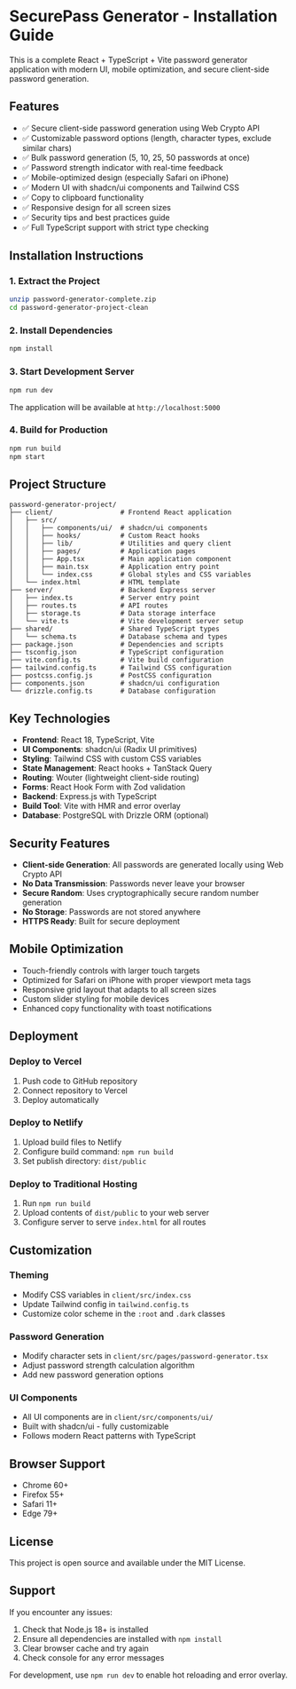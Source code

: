 # SecurePass Generator - Installation Guide

This is a complete React + TypeScript + Vite password generator application with modern UI, mobile optimization, and secure client-side password generation.

## Features

- ✅ Secure client-side password generation using Web Crypto API
- ✅ Customizable password options (length, character types, exclude similar chars)
- ✅ Bulk password generation (5, 10, 25, 50 passwords at once)
- ✅ Password strength indicator with real-time feedback
- ✅ Mobile-optimized design (especially Safari on iPhone)
- ✅ Modern UI with shadcn/ui components and Tailwind CSS
- ✅ Copy to clipboard functionality
- ✅ Responsive design for all screen sizes
- ✅ Security tips and best practices guide
- ✅ Full TypeScript support with strict type checking

## Installation Instructions

### 1. Extract the Project
```bash
unzip password-generator-complete.zip
cd password-generator-project-clean
```

### 2. Install Dependencies
```bash
npm install
```

### 3. Start Development Server
```bash
npm run dev
```

The application will be available at `http://localhost:5000`

### 4. Build for Production
```bash
npm run build
npm start
```

## Project Structure

```
password-generator-project/
├── client/                 # Frontend React application
│   ├── src/
│   │   ├── components/ui/  # shadcn/ui components
│   │   ├── hooks/          # Custom React hooks
│   │   ├── lib/            # Utilities and query client
│   │   ├── pages/          # Application pages
│   │   ├── App.tsx         # Main application component
│   │   ├── main.tsx        # Application entry point
│   │   └── index.css       # Global styles and CSS variables
│   └── index.html          # HTML template
├── server/                 # Backend Express server
│   ├── index.ts            # Server entry point
│   ├── routes.ts           # API routes
│   ├── storage.ts          # Data storage interface
│   └── vite.ts             # Vite development server setup
├── shared/                 # Shared TypeScript types
│   └── schema.ts           # Database schema and types
├── package.json            # Dependencies and scripts
├── tsconfig.json           # TypeScript configuration
├── vite.config.ts          # Vite build configuration
├── tailwind.config.ts      # Tailwind CSS configuration
├── postcss.config.js       # PostCSS configuration
├── components.json         # shadcn/ui configuration
└── drizzle.config.ts       # Database configuration
```

## Key Technologies

- **Frontend**: React 18, TypeScript, Vite
- **UI Components**: shadcn/ui (Radix UI primitives)
- **Styling**: Tailwind CSS with custom CSS variables
- **State Management**: React hooks + TanStack Query
- **Routing**: Wouter (lightweight client-side routing)
- **Forms**: React Hook Form with Zod validation
- **Backend**: Express.js with TypeScript
- **Build Tool**: Vite with HMR and error overlay
- **Database**: PostgreSQL with Drizzle ORM (optional)

## Security Features

- **Client-side Generation**: All passwords are generated locally using Web Crypto API
- **No Data Transmission**: Passwords never leave your browser
- **Secure Random**: Uses cryptographically secure random number generation
- **No Storage**: Passwords are not stored anywhere
- **HTTPS Ready**: Built for secure deployment

## Mobile Optimization

- Touch-friendly controls with larger touch targets
- Optimized for Safari on iPhone with proper viewport meta tags
- Responsive grid layout that adapts to all screen sizes
- Custom slider styling for mobile devices
- Enhanced copy functionality with toast notifications

## Deployment

### Deploy to Vercel
1. Push code to GitHub repository
2. Connect repository to Vercel
3. Deploy automatically

### Deploy to Netlify
1. Upload build files to Netlify
2. Configure build command: `npm run build`
3. Set publish directory: `dist/public`

### Deploy to Traditional Hosting
1. Run `npm run build`
2. Upload contents of `dist/public` to your web server
3. Configure server to serve `index.html` for all routes

## Customization

### Theming
- Modify CSS variables in `client/src/index.css`
- Update Tailwind config in `tailwind.config.ts`
- Customize color scheme in the `:root` and `.dark` classes

### Password Generation
- Modify character sets in `client/src/pages/password-generator.tsx`
- Adjust password strength calculation algorithm
- Add new password generation options

### UI Components
- All UI components are in `client/src/components/ui/`
- Built with shadcn/ui - fully customizable
- Follows modern React patterns with TypeScript

## Browser Support

- Chrome 60+
- Firefox 55+
- Safari 11+
- Edge 79+

## License

This project is open source and available under the MIT License.

## Support

If you encounter any issues:
1. Check that Node.js 18+ is installed
2. Ensure all dependencies are installed with `npm install`
3. Clear browser cache and try again
4. Check console for any error messages

For development, use `npm run dev` to enable hot reloading and error overlay.